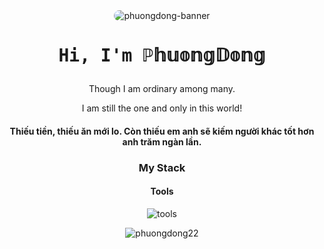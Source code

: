 <div align="center">

<img src="https://i.imgur.com/I5T0Zin.jpeg" alt="phuongdong-banner" style="border-radius: 15px;">
<div align="center">
  <h1><pre>Hi, I'm ℙ𝕙𝕦𝕠𝕟𝕘𝔻𝕠𝕟𝕘</pre></h1>
</div>

Though I am ordinary among many.

I am still the one and only in this world!

#### Thiếu tiền, thiếu ăn mới lo. Còn thiếu em anh sẽ kiếm người khác tốt hơn anh trăm ngàn lần.

### My Stack

#### Tools

![tools](https://skillicons.dev/icons?i=github,vscode,linux,git&perline=6&theme=dark)


<p align="center">
  <img src="https://github-readme-stats.vercel.app/api/top-langs/?username=WusThanhDieu&layout=compact&hide=html&title_color=FFE652&theme=radical&text_color=71DFE7&hide_border=1&border_radius=10" alt="phuongdong22">
</p>
